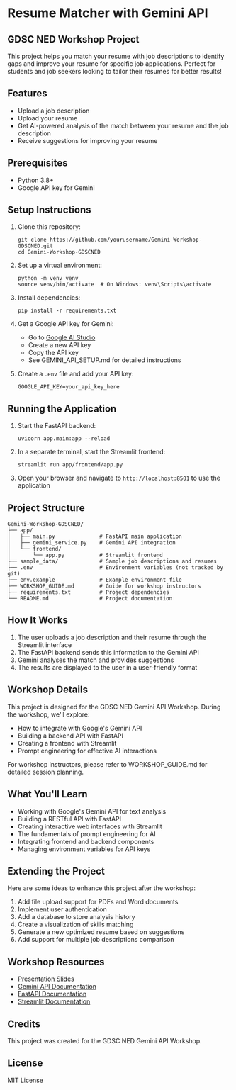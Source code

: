 # Resume Matcher with Gemini API
## GDSC NED Workshop Project

This project helps you match your resume with job descriptions to identify gaps and improve your resume for specific job applications. Perfect for students and job seekers looking to tailor their resumes for better results!

## Features

- Upload a job description
- Upload your resume
- Get AI-powered analysis of the match between your resume and the job description
- Receive suggestions for improving your resume

## Prerequisites

- Python 3.8+
- Google API key for Gemini

## Setup Instructions

1. Clone this repository:
   ```
   git clone https://github.com/yourusername/Gemini-Workshop-GDSCNED.git
   cd Gemini-Workshop-GDSCNED
   ```

2. Set up a virtual environment:
   ```
   python -m venv venv
   source venv/bin/activate  # On Windows: venv\Scripts\activate
   ```

3. Install dependencies:
   ```
   pip install -r requirements.txt
   ```

4. Get a Google API key for Gemini:
   - Go to [Google AI Studio](https://makersuite.google.com/)
   - Create a new API key
   - Copy the API key
   - See GEMINI_API_SETUP.md for detailed instructions

5. Create a `.env` file and add your API key:
   ```
   GOOGLE_API_KEY=your_api_key_here
   ```

## Running the Application

1. Start the FastAPI backend:
   ```
   uvicorn app.main:app --reload
   ```

2. In a separate terminal, start the Streamlit frontend:
   ```
   streamlit run app/frontend/app.py
   ```

3. Open your browser and navigate to `http://localhost:8501` to use the application

## Project Structure

```
Gemini-Workshop-GDSCNED/
├── app/
│   ├── main.py              # FastAPI main application
│   ├── gemini_service.py    # Gemini API integration
│   └── frontend/
│       └── app.py           # Streamlit frontend
├── sample_data/             # Sample job descriptions and resumes
├── .env                     # Environment variables (not tracked by git)
├── env.example              # Example environment file
├── WORKSHOP_GUIDE.md        # Guide for workshop instructors
├── requirements.txt         # Project dependencies
└── README.md                # Project documentation
```

## How It Works

1. The user uploads a job description and their resume through the Streamlit interface
2. The FastAPI backend sends this information to the Gemini API
3. Gemini analyses the match and provides suggestions
4. The results are displayed to the user in a user-friendly format

## Workshop Details

This project is designed for the GDSC NED Gemini API Workshop. During the workshop, we'll explore:

- How to integrate with Google's Gemini API
- Building a backend API with FastAPI
- Creating a frontend with Streamlit
- Prompt engineering for effective AI interactions

For workshop instructors, please refer to WORKSHOP_GUIDE.md for detailed session planning.

## What You'll Learn

- Working with Google's Gemini API for text analysis
- Building a RESTful API with FastAPI
- Creating interactive web interfaces with Streamlit
- The fundamentals of prompt engineering for AI
- Integrating frontend and backend components
- Managing environment variables for API keys

## Extending the Project

Here are some ideas to enhance this project after the workshop:

1. Add file upload support for PDFs and Word documents
2. Implement user authentication
3. Add a database to store analysis history
4. Create a visualization of skills matching
5. Generate a new optimized resume based on suggestions
6. Add support for multiple job descriptions comparison

## Workshop Resources

- [Presentation Slides](https://example.com/workshop-slides)
- [Gemini API Documentation](https://ai.google.dev/docs)
- [FastAPI Documentation](https://fastapi.tiangolo.com/)
- [Streamlit Documentation](https://docs.streamlit.io/)

## Credits

This project was created for the GDSC NED Gemini API Workshop.

## License

MIT License